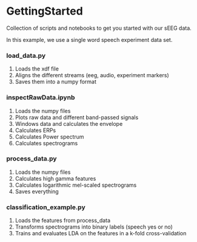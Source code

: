 # GettingStarted
Collection of scripts and notebooks to get you started with our sEEG data.

In this example, we use a single word speech experiment data set.

### load_data.py
1. Loads the xdf file
2. Aligns the different streams (eeg, audio, experiment markers)
3. Saves them into a numpy format

### inspectRawData.ipynb
1. Loads the numpy files
2. Plots raw data and different band-passed signals
3. Windows data and calculates the envelope
4. Calculates ERPs
5. Calculates Power spectrum
6. Calculates spectrograms

### process_data.py
1. Loads the numpy files
2. Calculates high gamma features
3. Calculates logarithmic mel-scaled spectrograms
4. Saves everything

### classification_example.py
1. Loads the features from process_data
2. Transforms spectrograms into binary labels (speech yes or no)
3. Trains and evaluates LDA on the features in a k-fold cross-validation

